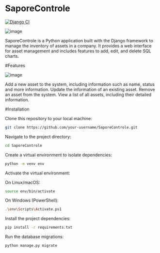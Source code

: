 # SaporeControle

[![Django CI](https://github.com/MarceloBotan/SaporeControle/actions/workflows/django.yml/badge.svg)](https://github.com/MarceloBotan/SaporeControle/actions/workflows/django.yml)

![image](https://github.com/MarceloBotan/SaporeControle/assets/128054032/410ef42f-94a1-4bbc-98fa-e44882f1f8c9)

SaporeControle is a Python application built with the Django framework to manage the inventory of assets in a company. It provides a web interface for asset management and includes features to add, edit, and delete SQL charts.

#Features

![image](https://github.com/MarceloBotan/SaporeControle/assets/128054032/df1a2615-65b8-4037-93a2-5f3614bd77de)

Add a new asset to the system, including information such as name, status and more information.
Update the information of an existing asset.
Remove an asset from the system.
View a list of all assets, including their detailed information.

#Installation

Clone this repository to your local machine:
```bash
git clone https://github.com/your-username/SaporeControle.git
```

Navigate to the project directory:
```bash
cd SaporeControle
```

Create a virtual environment to isolate dependencies:
```bash
python -m venv env
```

Activate the virtual environment:

On Linux/macOS:
```bash
source env/bin/activate
```

On Windows (PowerShell):
```bash
.\env\Scripts\Activate.ps1
```

Install the project dependencies:
```bash
pip install -r requirements.txt
```

Run the database migrations:
```bash
python manage.py migrate
```
